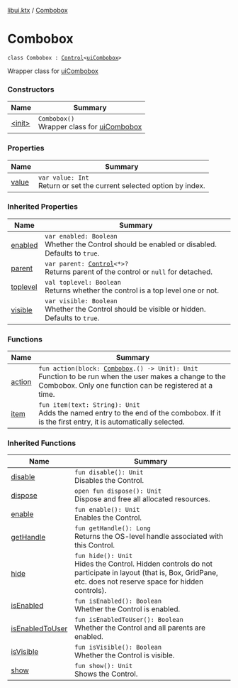 [libui.ktx](../index.md) / [Combobox](./index.md)

# Combobox

`class Combobox : `[`Control`](../-control/index.md)`<`[`uiCombobox`](../../libui/ui-combobox.md)`>`

Wrapper class for [uiCombobox](../../libui/ui-combobox.md)

### Constructors

| Name | Summary |
|---|---|
| [&lt;init&gt;](-init-.md) | `Combobox()`<br>Wrapper class for [uiCombobox](../../libui/ui-combobox.md) |

### Properties

| Name | Summary |
|---|---|
| [value](value.md) | `var value: Int`<br>Return or set the current selected option by index. |

### Inherited Properties

| Name | Summary |
|---|---|
| [enabled](../-control/enabled.md) | `var enabled: Boolean`<br>Whether the Control should be enabled or disabled. Defaults to `true`. |
| [parent](../-control/parent.md) | `var parent: `[`Control`](../-control/index.md)`<*>?`<br>Returns parent of the control or `null` for detached. |
| [toplevel](../-control/toplevel.md) | `val toplevel: Boolean`<br>Returns whether the control is a top level one or not. |
| [visible](../-control/visible.md) | `var visible: Boolean`<br>Whether the Control should be visible or hidden. Defaults to `true`. |

### Functions

| Name | Summary |
|---|---|
| [action](action.md) | `fun action(block: `[`Combobox`](./index.md)`.() -> Unit): Unit`<br>Function to be run when the user makes a change to the Combobox. Only one function can be registered at a time. |
| [item](item.md) | `fun item(text: String): Unit`<br>Adds the named entry to the end of the combobox. If it is the first entry, it is automatically selected. |

### Inherited Functions

| Name | Summary |
|---|---|
| [disable](../-control/disable.md) | `fun disable(): Unit`<br>Disables the Control. |
| [dispose](../-control/dispose.md) | `open fun dispose(): Unit`<br>Dispose and free all allocated resources. |
| [enable](../-control/enable.md) | `fun enable(): Unit`<br>Enables the Control. |
| [getHandle](../-control/get-handle.md) | `fun getHandle(): Long`<br>Returns the OS-level handle associated with this Control. |
| [hide](../-control/hide.md) | `fun hide(): Unit`<br>Hides the Control. Hidden controls do not participate in layout (that is, Box, GridPane, etc. does not reserve space for hidden controls). |
| [isEnabled](../-control/is-enabled.md) | `fun isEnabled(): Boolean`<br>Whether the Control is enabled. |
| [isEnabledToUser](../-control/is-enabled-to-user.md) | `fun isEnabledToUser(): Boolean`<br>Whether the Control and all parents are enabled. |
| [isVisible](../-control/is-visible.md) | `fun isVisible(): Boolean`<br>Whether the Control is visible. |
| [show](../-control/show.md) | `fun show(): Unit`<br>Shows the Control. |
